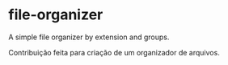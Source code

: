 # file-organizer
A simple file organizer by extension and groups.

Contribuição feita para criação de um organizador de arquivos.
